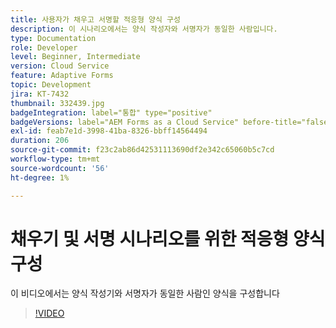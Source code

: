 ```yaml
---
title: 사용자가 채우고 서명할 적응형 양식 구성
description: 이 시나리오에서는 양식 작성자와 서명자가 동일한 사람입니다.
type: Documentation
role: Developer
level: Beginner, Intermediate
version: Cloud Service
feature: Adaptive Forms
topic: Development
jira: KT-7432
thumbnail: 332439.jpg
badgeIntegration: label="통합" type="positive"
badgeVersions: label="AEM Forms as a Cloud Service" before-title="false"
exl-id: feab7e1d-3998-41ba-8326-bbff14564494
duration: 206
source-git-commit: f23c2ab86d42531113690df2e342c65060b5c7cd
workflow-type: tm+mt
source-wordcount: '56'
ht-degree: 1%

---
```


# 채우기 및 서명 시나리오를 위한 적응형 양식 구성


이 비디오에서는 양식 작성기와 서명자가 동일한 사람인 양식을 구성합니다

>[!VIDEO](https://video.tv.adobe.com/v/332439?quality=12&learn=on)
